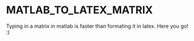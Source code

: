 # MATLAB_TO_LATEX_MATRIX
Typing in a matrix in matlab is faster than formating it in latex. Here you go! :)
